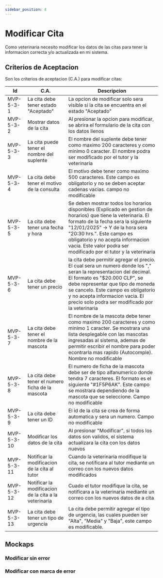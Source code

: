```yaml
---
sidebar_position: 4
---
```


# Modificar Cita
Como veterinaria necesito modificar los datos de las citas para tener la informacion correcta y/o actualizada en mi sistema.

<!-- En la siguiente imagen reprecenta el flujo general de la historia de usuario: -->
<!-- ![Task Flow de Gestionar citas](/img/gestionar_citas/agregar_cita/agregar_cita_diagrama.svg) -->

## Criterios de Aceptacion
Son los criterios de aceptacion (C.A.) para modificar citas:

| Id | C.A. | Descripcion | 
|-------------------- | -------- | -------- | 
| MVP-5-3-1 | La cita debe tener estado "Aceptado" | La opcion de modificar solo sera visible si la cita se encuentra en el estado "Aceptado" |
| MVP-5-3-2 | Mostrar datos de la cita | Al presionar la opcion para modificar, se abrira el formulario de la cita con los datos llenos |
| MVP-5-3-3 | La cita puede tener el nombre del suplente | El nombre del suplente debe tener como maximo 200 caracteres y como minimo 0 caracter. El nombre podra ser modificado por el tutor y la veterinaria |
| MVP-5-3-4 | La cita debe tener el motivo de la consulta | El motivo debe tener como maximo 500 caracteres. Este campo es obligatorio y no se deben aceptar cadenas vacias. campo no modificable |
| MVP-5-3-5 | La cita debe tener una fecha y hora | Se deben mostrar todos los horarios disponibles (Explicado en gestion de horarios) que tiene la veterinaria. El formato de la fecha sera la siguiente "12/01/2025" -> Y de la hora sera "20:30 hrs.". Este campo es obligatorio y no acepta informacion vacia. Este valor podra ser modificado por el tutor y la veterinaria |
| MVP-5-3-6 | La cita debe tener un precio | la cita debe permitir agregar el precio. El cual sera un numero donde los "," seran la representacion del decimal. El formato es "$20.000 CLP", se debe representar que tipo de moneda se cancelo. Este campo es obligatorio y no acepta informacion vacia. El precio solo podra ser modificado por la veterinaria |
| MVP-5-3-7 | La cita debe tener el nombre de la mascota | El nombre de la mascota debe tener como maximo 200 caracteres y como minimo 1 caracter. Se mostrara una lista desplegable con las mascotas ingresadas al sistema, ademas de permitir escribir el nombre para poder econtrarla mas rapido (Autocomple). Nombre no modificable |
| MVP-5-3-8 | La cita debe tener el numero ficha de la mascota | El numero de ficha de la mascota debe ser de tipo alfanumerico donde tendra 7 caracteres. El formato es el siguiente "#1F5P6AK". Este campo se mostrara dependiendo de la mascota que se seleccione. Campo no modificable |
| MVP-5-3-9 | La cita debe tener un ID | El id de la cita se crea de forma automatica y sera un numero. Campo no modificable | 
| MVP-5-3-10 | Modificar los datos de la cita | Al presionar "Modificar", si todos los datos son validos, el sistema actualizara la cita con los datos nuevos |
| MVP-5-3-11 | Notificar la modificacion de la cita al tutor | Cuando la veterinaria modifique la cita, se notificara al tutor mediante un correo con los nuevos datos modificados |
| MVP-5-3-12 | Notificar la modificacion de la cita a la veterinaria | Cuado el tutor modifique la cita, se notificara a la veterinaria mediante un correo con los nuevos datos de a cita |
| MVP-5-3-13 | La cita debe tener un tipo de urgencia | La cita debe permitir agregar el tipo de urgencia, las cuales pueden ser "Alta", "Media" y "Baja", este campo es modificable. |


## Mockaps

### Modificar sin error
<!-- ![Mockap de Gestionar citas general](/img/gestionar_citas/agregar_cita/agregar_cita_mockap.svg) -->

### Modificar con marca de error
<!-- ![Mockap de Gestionar citas tabla](/img/gestionar_citas/agregar_cita/agregar_cita_error_mockap.svg) -->